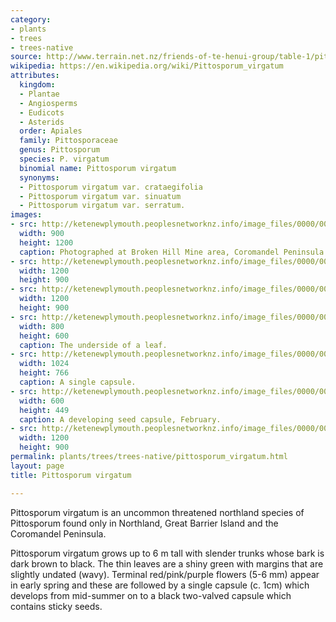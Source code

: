 ```yaml
---
category:
- plants
- trees
- trees-native
source: http://www.terrain.net.nz/friends-of-te-henui-group/table-1/pittosporum-virgatum.html
wikipedia: https://en.wikipedia.org/wiki/Pittosporum_virgatum
attributes:
  kingdom:
  - Plantae
  - Angiosperms
  - Eudicots
  - Asterids
  order: Apiales
  family: Pittosporaceae
  genus: Pittosporum
  species: P. virgatum
  binomial name: Pittosporum virgatum
  synonyms:
  - Pittosporum virgatum var. crataegifolia
  - Pittosporum virgatum var. sinuatum
  - Pittosporum virgatum var. serratum.
images:
- src: http://ketenewplymouth.peoplesnetworknz.info/image_files/0000/0005/5254/Pittosporum_virgatum_-001__6_.JPG
  width: 900
  height: 1200
  caption: Photographed at Broken Hill Mine area, Coromandel Peninsula. February.
- src: http://ketenewplymouth.peoplesnetworknz.info/image_files/0000/0005/5259/Pittosporum_virgatum_-001.JPG
  width: 1200
  height: 900
- src: http://ketenewplymouth.peoplesnetworknz.info/image_files/0000/0005/5229/Pittosporum_virgatum_-001__1_.JPG
  width: 1200
  height: 900
- src: http://ketenewplymouth.peoplesnetworknz.info/image_files/0000/0005/5234/Pittosporum_virgatum_-001__2_.JPG
  width: 800
  height: 600
  caption: The underside of a leaf.
- src: http://ketenewplymouth.peoplesnetworknz.info/image_files/0000/0005/5249/Pittosporum_virgatum_-001__5_.JPG
  width: 1024
  height: 766
  caption: A single capsule.
- src: http://ketenewplymouth.peoplesnetworknz.info/image_files/0000/0005/5239/Pittosporum_virgatum_-001__3_.JPG
  width: 600
  height: 449
  caption: A developing seed capsule, February.
- src: http://ketenewplymouth.peoplesnetworknz.info/image_files/0000/0005/5244/Pittosporum_virgatum_-001__4_.JPG
  width: 1200
  height: 900
permalink: plants/trees/trees-native/pittosporum_virgatum.html
layout: page
title: Pittosporum virgatum

---
```

Pittosporum virgatum is an uncommon threatened northland species of Pittosporum found only in Northland, Great Barrier Island and the Coromandel Peninsula.

Pittosporum virgatum grows up to 6 m tall with slender trunks whose bark is dark brown to black.
The thin leaves are a shiny green with margins that are slightly undated (wavy). Terminal red/pink/purple flowers (5-6 mm) appear in early spring and these are followed by a single capsule (c. 1cm) which develops from mid-summer on to a black two-valved capsule which contains sticky seeds.
